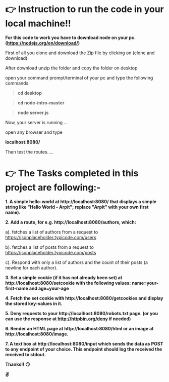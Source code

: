 # **:point_right:** Instruction to run the code in your local machine!!

**For this code to work you have to download node on your pc.(https://nodejs.org/en/download/)**

First of all you clone and download the Zip file by clicking on (clone and download).

After download unzip the folder and copy the folder on desktop  

open your command prompt/terminal of your pc and type the following commands.

>**cd desktop**

>**cd node-intro-master**

>**node server.js**

Now, your server is running ... 

open any browser and type

**localhost:8080/**

Then test the routes.....

# **:point_right:** The Tasks completed in this project are following:-

**1. A simple hello-world at http://localhost:8080/ that displays a simple string like "Hello World - Arpit"; replace "Arpit" with your own first name).**

**2. Add a route, for e.g. http://localhost:8080/authors, which:**

 a). fetches a list of authors from a request to https://jsonplaceholder.typicode.com/users 
 
 b). fetches a list of posts from a request to https://jsonplaceholder.typicode.com/posts
 
 c). Respond with only a list of authors and the count of their posts (a newline for each author).
 
 **3. Set a simple cookie (if it has not already been set) at http://localhost:8080/setcookie with the following values: name=your-first-name and age=your-age**
 
 **4. Fetch the set cookie with http://localhost:8080/getcookies and display the stored key-values in it.**
 
 **5. Deny requests to your http://localhost:8080/robots.txt page. (or you can use the response at http://httpbin.org/deny if needed)**
 
 **6. Render an HTML page at http://localhost:8080/html or an image at http://localhost:8080/image.**
 
 **7. A text box at http://localhost:8080/input which sends the data as POST to any endpoint of your choice. This endpoint should log the received the received to stdout.**



**Thanks!! :smirk:**

**:v:**


